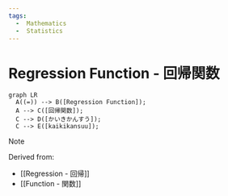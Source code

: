 ```yaml
---
tags:
  -  Mathematics
  -  Statistics
---
```

# Regression Function - 回帰関数
``` mermaid
graph LR
  A((=)) --> B([Regression Function]);
  A --> C([回帰関数]);
  C --> D([かいきかんすう]);
  C --> E([kaikikansuu]);
```
> [!Note]
> Derived from:
> - [[Regression - 回帰]]
> - [[Function - 関数]]
